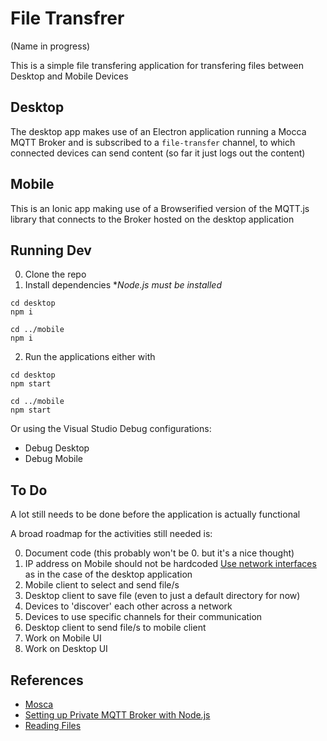 # File Transfrer

(Name in progress)

This is a simple file transfering application for transfering files between Desktop and Mobile Devices

## Desktop

The desktop app makes use of an Electron application running a Mocca MQTT Broker and is subscribed to a `file-transfer` channel, to which connected devices can send content (so far it just logs out the content)

## Mobile

This is an Ionic app making use of a Browserified version of the MQTT.js library that connects to the Broker hosted on the desktop application

## Running Dev

0. Clone the repo
1. Install dependencies **Node.js must be installed*

```
cd desktop
npm i

cd ../mobile
npm i
```

2. Run the applications either with

```
cd desktop
npm start

cd ../mobile
npm start
```

Or using the Visual Studio Debug configurations:
- Debug Desktop
- Debug Mobile


## To Do

A lot still needs to be done before the application is actually functional

A broad roadmap for the activities still needed is:

0. Document code (this probably won't be 0. but it's a nice thought)
1. IP address on Mobile should not be hardcoded [Use network interfaces](https://ionicframework.com/docs/native/network-interface) as in the case of the desktop application 
2. Mobile client to select and send file/s
3. Desktop client to save file (even to just a default directory for now)
4. Devices to 'discover' each other across a network
5. Devices to use specific channels for their communication
6. Desktop client to send file/s to mobile client
7. Work on Mobile UI
8. Work on Desktop UI


## References

- [Mosca](https://github.com/mcollina/mosca)
- [Setting up Private MQTT Broker with Node.js](https://medium.com/@alifabdullah/setting-up-private-mqtt-broker-using-mosca-in-node-js-c61a3c74f952)
- [Reading Files](https://www.html5rocks.com/en/tutorials/file/dndfiles/)